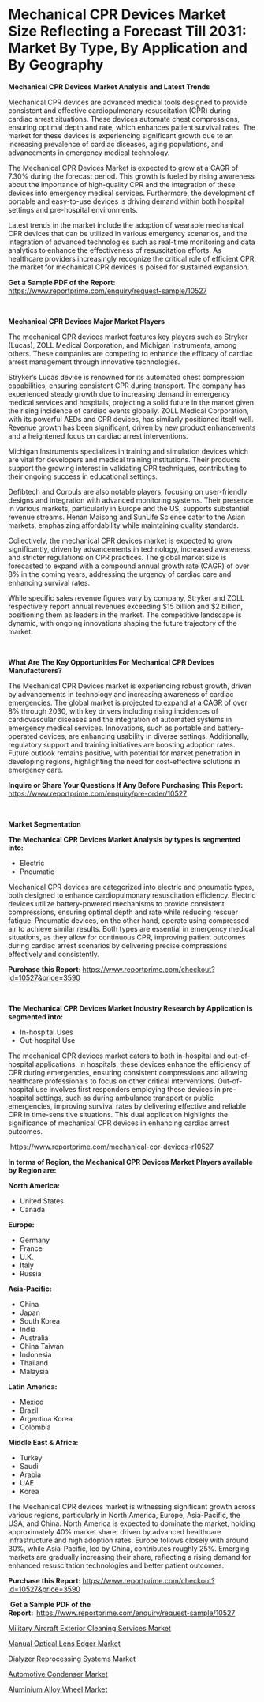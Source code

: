 <p><h1>Mechanical CPR Devices Market Size Reflecting a Forecast Till 2031: Market By Type, By Application and By Geography</h1></p><p><strong>Mechanical CPR Devices Market Analysis and Latest Trends</strong></p>
<p><p>Mechanical CPR devices are advanced medical tools designed to provide consistent and effective cardiopulmonary resuscitation (CPR) during cardiac arrest situations. These devices automate chest compressions, ensuring optimal depth and rate, which enhances patient survival rates. The market for these devices is experiencing significant growth due to an increasing prevalence of cardiac diseases, aging populations, and advancements in emergency medical technology.</p><p>The Mechanical CPR Devices Market is expected to grow at a CAGR of 7.30% during the forecast period. This growth is fueled by rising awareness about the importance of high-quality CPR and the integration of these devices into emergency medical services. Furthermore, the development of portable and easy-to-use devices is driving demand within both hospital settings and pre-hospital environments.</p><p>Latest trends in the market include the adoption of wearable mechanical CPR devices that can be utilized in various emergency scenarios, and the integration of advanced technologies such as real-time monitoring and data analytics to enhance the effectiveness of resuscitation efforts. As healthcare providers increasingly recognize the critical role of efficient CPR, the market for mechanical CPR devices is poised for sustained expansion.</p></p>
<p><strong>Get a Sample PDF of the Report:&nbsp;</strong> <a href="https://www.reportprime.com/enquiry/request-sample/10527">https://www.reportprime.com/enquiry/request-sample/10527</a></p>
<p>&nbsp;</p>
<p><strong>Mechanical CPR Devices Major Market Players</strong></p>
<p><p>The mechanical CPR devices market features key players such as Stryker (Lucas), ZOLL Medical Corporation, and Michigan Instruments, among others. These companies are competing to enhance the efficacy of cardiac arrest management through innovative technologies.</p><p>Stryker’s Lucas device is renowned for its automated chest compression capabilities, ensuring consistent CPR during transport. The company has experienced steady growth due to increasing demand in emergency medical services and hospitals, projecting a solid future in the market given the rising incidence of cardiac events globally. ZOLL Medical Corporation, with its powerful AEDs and CPR devices, has similarly positioned itself well. Revenue growth has been significant, driven by new product enhancements and a heightened focus on cardiac arrest interventions.</p><p>Michigan Instruments specializes in training and simulation devices which are vital for developers and medical training institutions. Their products support the growing interest in validating CPR techniques, contributing to their ongoing success in educational settings.</p><p>Defibtech and Corpuls are also notable players, focusing on user-friendly designs and integration with advanced monitoring systems. Their presence in various markets, particularly in Europe and the US, supports substantial revenue streams. Henan Maisong and SunLife Science cater to the Asian markets, emphasizing affordability while maintaining quality standards.</p><p>Collectively, the mechanical CPR devices market is expected to grow significantly, driven by advancements in technology, increased awareness, and stricter regulations on CPR practices. The global market size is forecasted to expand with a compound annual growth rate (CAGR) of over 8% in the coming years, addressing the urgency of cardiac care and enhancing survival rates.</p><p>While specific sales revenue figures vary by company, Stryker and ZOLL respectively report annual revenues exceeding $15 billion and $2 billion, positioning them as leaders in the market. The competitive landscape is dynamic, with ongoing innovations shaping the future trajectory of the market.</p></p>
<p>&nbsp;</p>
<p><strong>What Are The Key Opportunities For Mechanical CPR Devices Manufacturers?</strong></p>
<p><p>The Mechanical CPR Devices market is experiencing robust growth, driven by advancements in technology and increasing awareness of cardiac emergencies. The global market is projected to expand at a CAGR of over 8% through 2030, with key drivers including rising incidences of cardiovascular diseases and the integration of automated systems in emergency medical services. Innovations, such as portable and battery-operated devices, are enhancing usability in diverse settings. Additionally, regulatory support and training initiatives are boosting adoption rates. Future outlook remains positive, with potential for market penetration in developing regions, highlighting the need for cost-effective solutions in emergency care.</p></p>
<p><strong>Inquire or Share Your Questions If Any Before Purchasing This Report:</strong> <a href="https://www.reportprime.com/enquiry/pre-order/10527">https://www.reportprime.com/enquiry/pre-order/10527</a></p>
<p>&nbsp;</p>
<p><strong>Market Segmentation</strong></p>
<p><strong>The Mechanical CPR Devices Market Analysis by types is segmented into:</strong></p>
<p><ul><li>Electric</li><li>Pneumatic</li></ul></p>
<p><p>Mechanical CPR devices are categorized into electric and pneumatic types, both designed to enhance cardiopulmonary resuscitation efficiency. Electric devices utilize battery-powered mechanisms to provide consistent compressions, ensuring optimal depth and rate while reducing rescuer fatigue. Pneumatic devices, on the other hand, operate using compressed air to achieve similar results. Both types are essential in emergency medical situations, as they allow for continuous CPR, improving patient outcomes during cardiac arrest scenarios by delivering precise compressions effectively and consistently.</p></p>
<p><strong>Purchase this Report:&nbsp;</strong><a href="https://www.reportprime.com/checkout?id=10527&price=3590">https://www.reportprime.com/checkout?id=10527&price=3590</a></p>
<p>&nbsp;</p>
<p><strong>The Mechanical CPR Devices Market Industry Research by Application is segmented into:</strong></p>
<p><ul><li>In-hospital Uses</li><li>Out-hospital Use</li></ul></p>
<p><p>The mechanical CPR devices market caters to both in-hospital and out-of-hospital applications. In hospitals, these devices enhance the efficiency of CPR during emergencies, ensuring consistent compressions and allowing healthcare professionals to focus on other critical interventions. Out-of-hospital use involves first responders employing these devices in pre-hospital settings, such as during ambulance transport or public emergencies, improving survival rates by delivering effective and reliable CPR in time-sensitive situations. This dual application highlights the significance of mechanical CPR devices in enhancing cardiac arrest outcomes.</p></p>
<p><a href="https://www.reportprime.com/mechanical-cpr-devices-r10527">&nbsp;https://www.reportprime.com/mechanical-cpr-devices-r10527</a></p>
<p><strong>In terms of Region, the Mechanical CPR Devices Market Players available by Region are:</strong></p>
<p>
    <p> <strong> North America: </strong>
        <ul>
            <li>United States</li>
            <li>Canada</li>
        </ul>
        </p> 
    <p> <strong> Europe: </strong>
        <ul>
            <li>Germany</li>
            <li>France</li>
            <li>U.K.</li>
            <li>Italy</li>
            <li>Russia</li>
        </ul>
        </p> 
    <p> <strong> Asia-Pacific: </strong>
        <ul>
            <li>China</li>
            <li>Japan</li>
            <li>South Korea</li>
            <li>India</li>
            <li>Australia</li>
            <li>China Taiwan</li>
            <li>Indonesia</li>
            <li>Thailand</li>
            <li>Malaysia</li>
        </ul>
        </p> 
    <p> <strong> Latin America: </strong>
        <ul>
            <li>Mexico</li>
            <li>Brazil</li>
            <li>Argentina Korea</li>
            <li>Colombia</li>
        </ul>
        </p> 
    <p> <strong> Middle East & Africa: </strong>
        <ul>
            <li>Turkey</li>
            <li>Saudi</li>
            <li>Arabia</li>
            <li>UAE</li>
            <li>Korea</li>
        </ul>
    </p>
    </p>
<p><p>The Mechanical CPR devices market is witnessing significant growth across various regions, particularly in North America, Europe, Asia-Pacific, the USA, and China. North America is expected to dominate the market, holding approximately 40% market share, driven by advanced healthcare infrastructure and high adoption rates. Europe follows closely with around 30%, while Asia-Pacific, led by China, contributes roughly 25%. Emerging markets are gradually increasing their share, reflecting a rising demand for enhanced resuscitation technologies and better patient outcomes.</p></p>
<p><strong>Purchase this Report: </strong><a href="https://www.reportprime.com/checkout?id=10527&price=3590">https://www.reportprime.com/checkout?id=10527&price=3590</a></p>
<p>&nbsp;<strong>Get a Sample PDF of the Report:&nbsp;&nbsp;</strong><a href="https://www.reportprime.com/enquiry/request-sample/10527">https://www.reportprime.com/enquiry/request-sample/10527</a></p>
<p><strong></strong></p>
<p><p><a href="https://issuu.com/reportprime-2/docs/military-aircraft-exterior-cleaning_98b9c653674e20">Military Aircraft Exterior Cleaning Services Market</a></p><p><a href="https://medium.com/@alanernser/the-global-manual-optical-lens-edger-market-identifies-drivers-restraints-opportunities-and-1b2e394bd2ef?postPublishedType=initial">Manual Optical Lens Edger Market</a></p><p><a href="https://medium.com/@alanernser/the-dialyzer-reprocessing-systems-market-has-experienced-impressive-growth-in-recent-years-b6c33ea16c8e">Dialyzer Reprocessing Systems Market</a></p><p><a href="https://www.linkedin.com/pulse/automotive-condenser-market-size-share-competitive-landscape-ceyrf?trackingId=8XxWLiA0QLu2ZPKbgzDVmw%3D%3D">Automotive Condenser Market</a></p><p><a href="https://www.linkedin.com/pulse/navigating-aluminium-alloy-wheel-market-expert-analysis-mnktf?trackingId=fq1C9540SNOAwg2SaengCw%3D%3D">Aluminium Alloy Wheel Market</a></p></p>